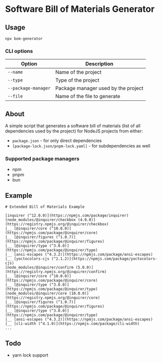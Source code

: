 # Software Bill of Materials Generator

## Usage

```
npx bom-generator
```

### CLI options

| Option | Description |
| --- | --- |
| `--name` | Name of the project |
| `--type` | Type of the project |
| `--package-manager` | Package manager used by the project |
| `--file` | Name of the file to generate |

## About

A simple script that generates a software bill of materials (list of all dependencies used by the project) for NodeJS projects from either:
- `package.json` - for only direct dependencies
- `[package-lock.json/pnpm-lock.yaml]` - for subdependencies as well

### Supported package managers
- npm
- pnpm
- bun

## Example

```
# Extended Bill of Materials Example

[inquirer (^12.0.0)](https://npmjs.com/package/inquirer)
[node_modules/@inquirer/checkbox (4.0.0)](https://registry.npmjs.org/@inquirer/checkbox)
|__ [@inquirer/core (^10.0.0)](https://npmjs.com/package/@inquirer/core)
|__ [@inquirer/figures (^1.0.7)](https://npmjs.com/package/@inquirer/figures)
|__ [@inquirer/type (^3.0.0)](https://npmjs.com/package/@inquirer/type)
|__ [ansi-escapes (^4.3.2)](https://npmjs.com/package/ansi-escapes)
|__ [yoctocolors-cjs (^2.1.2)](https://npmjs.com/package/yoctocolors-cjs)
[node_modules/@inquirer/confirm (5.0.0)](https://registry.npmjs.org/@inquirer/confirm)
|__ [@inquirer/core (^10.0.0)](https://npmjs.com/package/@inquirer/core)
|__ [@inquirer/type (^3.0.0)](https://npmjs.com/package/@inquirer/type)
[node_modules/@inquirer/core (10.0.0)](https://registry.npmjs.org/@inquirer/core)
|__ [@inquirer/figures (^1.0.7)](https://npmjs.com/package/@inquirer/figures)
|__ [@inquirer/type (^3.0.0)](https://npmjs.com/package/@inquirer/type)
|__ [ansi-escapes (^4.3.2)](https://npmjs.com/package/ansi-escapes)
|__ [cli-width (^4.1.0)](https://npmjs.com/package/cli-width)
...
```

## Todo
- yarn lock support
